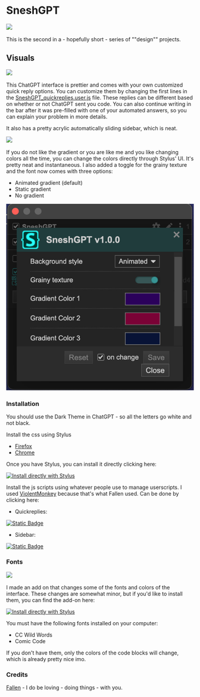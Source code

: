 # SneshGPT 

![](assets/SneshGPT_overview.png)

This is the second in a - hopefully short - series of ""design"" projects. 

## Visuals 

![](assets/SneshGPT_gif1.gif)

This ChatGPT interface is prettier and comes with your own customized quick reply options. You can customize them by changing the first lines in the [SneshGPT_quickreplies.user.js](https://github.com/senshastic/sensha-betterer-todoist/raw/refs/heads/main/js/SneshGPT_quickreplies.user.js) file.
These replies can be different based on whether or not ChatGPT sent you code. You can also continue writing in the bar after it was pre-filled with one of your automated answers, so you can explain your problem in more details. 

It also has a pretty acrylic automatically sliding sidebar, which is neat. 

![](assets/SneshGPT_sidebar.gif)

If you do not like the gradient or you are like me and you like changing colors all the time, you can change the colors directly through Stylus' UI. It's pretty neat and instantaneous. I also added a toggle for the grainy texture and the font now comes with three options: 
- Animated gradient (default)
- Static gradient
- No gradient
  
![](assets/SneshGPT_gui.png)

### Installation 

You should use the Dark Theme in ChatGPT - so all the letters go white and not black. 

Install the css using Stylus

-   [Firefox](https://addons.mozilla.org/en-US/firefox/addon/styl-us/)
-   [Chrome](https://chromewebstore.google.com/detail/stylus/clngdbkpkpeebahjckkjfobafhncgmne)

Once you have Stylus, you can install it directly clicking here: 

[![Install directly with Stylus](https://img.shields.io/badge/Install%20directly%20with-Stylus-238b8b.svg)](https://github.com/senshastic/sneshGPT/raw/refs/heads/main/css/SneshGPT.user.css)

Install the js scripts using whatever people use to manage userscripts. I used [ViolentMonkey](https://violentmonkey.github.io/) because that's what Fallen used. Can be done by clicking here: 

- Quickreplies: 

[![Static Badge](https://img.shields.io/badge/Install_directly_with-whatever-yellow)](https://github.com/senshastic/sneshGPT/raw/refs/heads/main/js/SneshGPT_quickreplies.user.js)

- Sidebar:

[![Static Badge](https://img.shields.io/badge/Install_directly_with-whatever-yellow)](https://github.com/senshastic/sneshGPT/raw/refs/heads/main/js/SneshGPT_sidebar.user.js)

### Fonts 

![](assets/SneshGPT_ex.png)

I made an add on that changes some of the fonts and colors of the interface. These changes are somewhat minor, but if you'd like to install them, you can find the add-on here: 

[![Install directly with Stylus](https://img.shields.io/badge/Install%20directly%20with-Stylus-238b8b.svg)](https://github.com/senshastic/sneshGPT/raw/refs/heads/main/css/SneshGPT_fontpack.user.css)

You must have the following fonts installed on your computer: 

- CC Wild Words
- Comic Code

If you don't have them, only the colors of the code blocks will change, which is already pretty nice imo. 

### Credits 

[Fallen](https://github.com/FallenStar08) - I do be loving - doing things - with you. 

